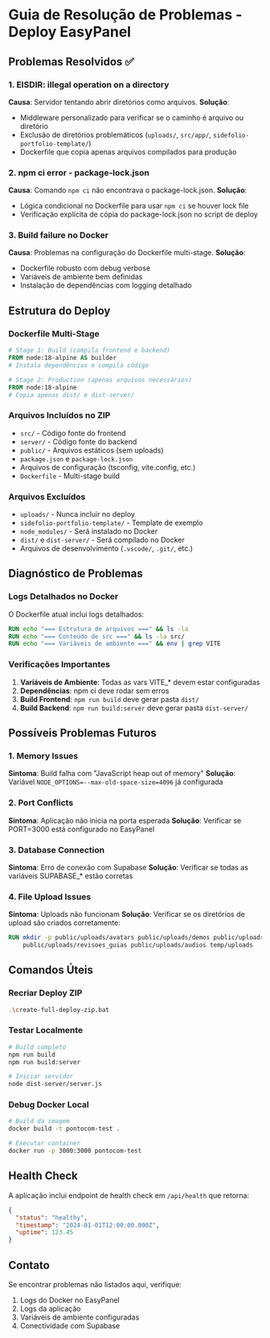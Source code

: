 # Guia de Resolução de Problemas - Deploy EasyPanel

## Problemas Resolvidos ✅

### 1. EISDIR: illegal operation on a directory
**Causa**: Servidor tentando abrir diretórios como arquivos.
**Solução**: 
- Middleware personalizado para verificar se o caminho é arquivo ou diretório
- Exclusão de diretórios problemáticos (`uploads/`, `src/app/`, `sidefolio-portfolio-template/`)
- Dockerfile que copia apenas arquivos compilados para produção

### 2. npm ci error - package-lock.json
**Causa**: Comando `npm ci` não encontrava o package-lock.json.
**Solução**:
- Lógica condicional no Dockerfile para usar `npm ci` se houver lock file
- Verificação explícita de cópia do package-lock.json no script de deploy

### 3. Build failure no Docker
**Causa**: Problemas na configuração do Dockerfile multi-stage.
**Solução**:
- Dockerfile robusto com debug verbose
- Variáveis de ambiente bem definidas
- Instalação de dependências com logging detalhado

## Estrutura do Deploy

### Dockerfile Multi-Stage
```dockerfile
# Stage 1: Build (compila frontend e backend)
FROM node:18-alpine AS builder
# Instala dependências e compila código

# Stage 2: Production (apenas arquivos necessários)
FROM node:18-alpine
# Copia apenas dist/ e dist-server/
```

### Arquivos Incluídos no ZIP
- `src/` - Código fonte do frontend
- `server/` - Código fonte do backend
- `public/` - Arquivos estáticos (sem uploads)
- `package.json` e `package-lock.json`
- Arquivos de configuração (tsconfig, vite.config, etc.)
- `Dockerfile` - Multi-stage build

### Arquivos Excluídos
- `uploads/` - Nunca incluir no deploy
- `sidefolio-portfolio-template/` - Template de exemplo
- `node_modules/` - Será instalado no Docker
- `dist/` e `dist-server/` - Será compilado no Docker
- Arquivos de desenvolvimento (`.vscode/`, `.git/`, etc.)

## Diagnóstico de Problemas

### Logs Detalhados no Docker
O Dockerfile atual inclui logs detalhados:
```dockerfile
RUN echo "=== Estrutura de arquivos ===" && ls -la
RUN echo "=== Conteúdo de src ===" && ls -la src/
RUN echo "=== Variáveis de ambiente ===" && env | grep VITE
```

### Verificações Importantes
1. **Variáveis de Ambiente**: Todas as vars VITE_* devem estar configuradas
2. **Dependências**: npm ci deve rodar sem erros
3. **Build Frontend**: `npm run build` deve gerar pasta `dist/`
4. **Build Backend**: `npm run build:server` deve gerar pasta `dist-server/`

## Possíveis Problemas Futuros

### 1. Memory Issues
**Sintoma**: Build falha com "JavaScript heap out of memory"
**Solução**: Variável `NODE_OPTIONS=--max-old-space-size=4096` já configurada

### 2. Port Conflicts
**Sintoma**: Aplicação não inicia na porta esperada
**Solução**: Verificar se PORT=3000 está configurado no EasyPanel

### 3. Database Connection
**Sintoma**: Erro de conexão com Supabase
**Solução**: Verificar se todas as variáveis SUPABASE_* estão corretas

### 4. File Upload Issues
**Sintoma**: Uploads não funcionam
**Solução**: Verificar se os diretórios de upload são criados corretamente:
```dockerfile
RUN mkdir -p public/uploads/avatars public/uploads/demos public/uploads/guias \
    public/uploads/revisoes_guias public/uploads/audios temp/uploads
```

## Comandos Úteis

### Recriar Deploy ZIP
```bash
.\create-full-deploy-zip.bat
```

### Testar Localmente
```bash
# Build completo
npm run build
npm run build:server

# Iniciar servidor
node dist-server/server.js
```

### Debug Docker Local
```bash
# Build da imagem
docker build -t pontocom-test .

# Executar container
docker run -p 3000:3000 pontocom-test
```

## Health Check
A aplicação inclui endpoint de health check em `/api/health` que retorna:
```json
{
  "status": "healthy",
  "timestamp": "2024-01-01T12:00:00.000Z",
  "uptime": 123.45
}
```

## Contato
Se encontrar problemas não listados aqui, verifique:
1. Logs do Docker no EasyPanel
2. Logs da aplicação
3. Variáveis de ambiente configuradas
4. Conectividade com Supabase 